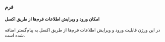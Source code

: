 ### فرم‌

#### امکان ورود و ویرایش اطلاعات فرم‌ها از طریق اکسل

در این ورژن قابلیت ورود و ویرایش اطلاعات فرم‌ها از طریق اکسل به پیام‌گستر اضافه شده است.


